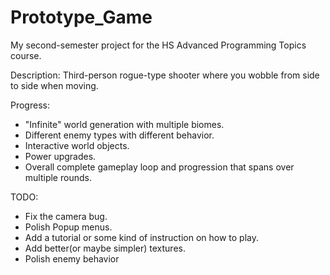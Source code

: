 # Prototype_Game
My second-semester project for the HS Advanced Programming Topics course.

Description:
 Third-person rogue-type shooter where you wobble from side to side when moving.
 
Progress:
 - "Infinite" world generation with multiple biomes.
 - Different enemy types with different behavior.
 - Interactive world objects.
 - Power upgrades.
 - Overall complete gameplay loop and progression that spans over multiple rounds.

TODO:
- Fix the camera bug.
- Polish Popup menus.
- Add a tutorial or some kind of instruction on how to play.
- Add better(or maybe simpler) textures.
- Polish enemy behavior